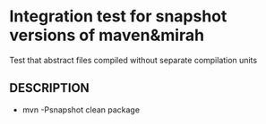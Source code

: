 Integration test for snapshot versions of maven&mirah
================

Test that abstract files compiled without separate compilation units

DESCRIPTION
-----------------

* mvn -Psnapshot clean package

